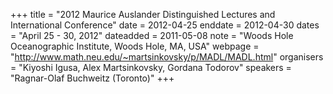 +++
title = "2012 Maurice Auslander Distinguished Lectures and International Conference"
date = 2012-04-25
enddate = 2012-04-30
dates = "April 25 - 30, 2012"
dateadded = 2011-05-08
note = "Woods Hole Oceanographic Institute, Woods Hole, MA, USA"
webpage = "http://www.math.neu.edu/~martsinkovsky/p/MADL/MADL.html"
organisers = "Kiyoshi Igusa, Alex Martsinkovsky, Gordana Todorov"
speakers = "Ragnar-Olaf Buchweitz (Toronto)"
+++
